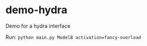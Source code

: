 # demo-hydra
Demo for a hydra interface

Run:
```python main.py ModelB activation=fancy-overload```
